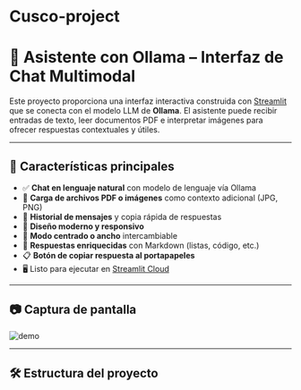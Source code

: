# Cusco-project
# 🧠 Asistente con Ollama – Interfaz de Chat Multimodal

Este proyecto proporciona una interfaz interactiva construida con [Streamlit](https://streamlit.io) que se conecta con el modelo LLM de **Ollama**. El asistente puede recibir entradas de texto, leer documentos PDF e interpretar imágenes para ofrecer respuestas contextuales y útiles.

---

## 🚀 Características principales

- ✅ **Chat en lenguaje natural** con modelo de lenguaje vía Ollama
- 📎 **Carga de archivos PDF o imágenes** como contexto adicional (JPG, PNG)
- 💬 **Historial de mensajes** y copia rápida de respuestas
- 🎨 **Diseño moderno y responsivo**
- 🌙 **Modo centrado o ancho** intercambiable
- 🧠 **Respuestas enriquecidas** con Markdown (listas, código, etc.)
- 📋 **Botón de copiar respuesta al portapapeles**
- 🖥️ Listo para ejecutar en [Streamlit Cloud](https://streamlit.io/cloud)

---

## 📷 Captura de pantalla

![demo](https://github.com/tu-usuario/tu-repo/assets/demo.png)

---

## 🛠️ Estructura del proyecto

